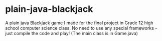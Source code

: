 # plain-java-blackjack
A plain java Blackjack game I made for the final project in Grade 12 high school computer science class.
No need to use any special frameworks - just compile the code and play!
(The main class is in Game.java)
